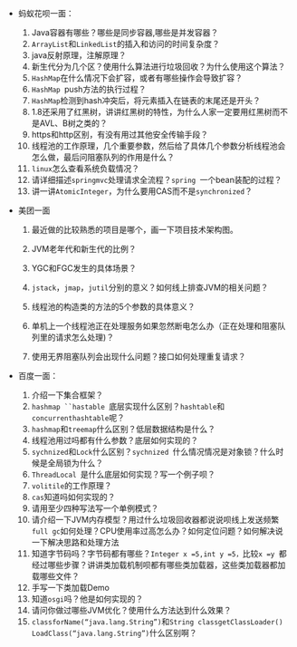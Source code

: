 - 蚂蚁花呗一面：

  1. Java容器有哪些？哪些是同步容器,哪些是并发容器？
  2. `ArrayList`和`LinkedList`的插入和访问的时间复杂度？
  3. java反射原理，注解原理？
  4. 新生代分为几个区？使用什么算法进行垃圾回收？为什么使用这个算法？
  5. `HashMap`在什么情况下会扩容，或者有哪些操作会导致扩容？
  6. `HashMap `push方法的执行过程？
  7. `HashMap`检测到hash冲突后，将元素插入在链表的末尾还是开头？
  8. 1.8还采用了红黑树，讲讲红黑树的特性，为什么人家一定要用红黑树而不是AVL、B树之类的？
  9. https和http区别，有没有用过其他安全传输手段？
  10. 线程池的工作原理，几个重要参数，然后给了具体几个参数分析线程池会怎么做，最后问阻塞队列的作用是什么？
  11. `linux`怎么查看系统负载情况？
  12. 请详细描述`springmvc`处理请求全流程？`spring `一个bean装配的过程？
  13. 讲一讲`AtomicInteger`，为什么要用CAS而不是`synchronized`？

- 美团一面

  1.  最近做的比较熟悉的项目是哪个，画一下项目技术架构图。

  2. JVM老年代和新生代的比例？

  3. YGC和FGC发生的具体场景？

  4. `jstack`，`jmap`，`jutil`分别的意义？如何线上排查JVM的相关问题？

  5. 线程池的构造类的方法的5个参数的具体意义？

  6. 单机上一个线程池正在处理服务如果忽然断电怎么办（正在处理和阻塞队列里的请求怎么处理)？

  7. 使用无界阻塞队列会出现什么问题？接口如何处理重复请求？

- 百度一面：
  1. 介绍一下集合框架？
  2. `hashmap ``hastable `底层实现什么区别？`hashtable`和`concurrenthashtable`呢？
  3. `hashmap`和`treemap`什么区别？低层数据结构是什么？
  4. 线程池用过吗都有什么参数？底层如何实现的？
  5. `sychnized`和`Lock`什么区别？`sychnized `什么情况情况是对象锁？什么时候是全局锁为什么？
  6. `ThreadLocal `是什么底层如何实现？写一个例子呗？
  7. `volitile`的工作原理？
  8. `cas`知道吗如何实现的？
  9. 请用至少四种写法写一个单例模式？
  10. 请介绍一下JVM内存模型？用过什么垃圾回收器都说说呗线上发送频繁`full gc`如何处理？CPU使用率过高怎么办？如何定位问题？如何解决说一下解决思路和处理方法
  11. 知道字节码吗？字节码都有哪些？`Integer x =5,int y =5，`比较`x =y `都经过哪些步骤？讲讲类加载机制呗都有哪些类加载器，这些类加载器都加载哪些文件？
  12. 手写一下类加载Demo
  13. 知道`osgi`吗？他是如何实现的？
  14. 请问你做过哪些JVM优化？使用什么方法达到什么效果？
  15. `classforName(“java.lang.String”)`和`String classgetClassLoader() LoadClass(“java.lang.String”)`什么区别啊？

